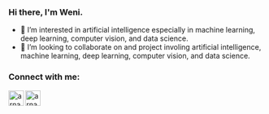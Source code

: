 ### Hi there, I'm Weni.

- 👀 I’m interested in artificial intelligence especially in machine learning, deep learning, computer vision, and data science.
- 💞️ I’m looking to collaborate on and project involing artificial intelligence, machine learning, deep learning, computer vision, and data science.

### Connect with me:

[<img align="left" alt="arnabdey0503 | LinkedIn" width="30px" src="https://cdn.jsdelivr.net/npm/simple-icons@v3/icons/linkedin.svg" />][linkedin]
[<img align="left" alt="arnabdey0503 | Instagram" width="30px" src="https://cdn.jsdelivr.net/npm/simple-icons@v3/icons/instagram.svg" />][instagram]

[linkedin]: https://www.linkedin.com/in/weniariska
[instagram]: https://instagram.com/weniarisk_
<!---
weniariska/weniariska is a ✨ special ✨ repository because its `README.md` (this file) appears on your GitHub profile.
You can click the Preview link to take a look at your changes.
--->
